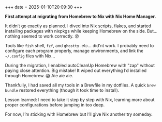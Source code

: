 +++
date = 2025-01-10T20:09:30
+++

**First attempt at migrating from Homebrew to Nix with Nix Home Manager.**

It didn’t go exactly as planned. I dived into Nix scripts, flakes, and started installing packages with nixpkgs while keeping Homebrew on the side.
But... nothing seemed to work correctly. 😵

Tools like `fish` shell, `fzf`, and `ghostty` .etc... did'nt work.
I probably need to configure each program properly, manage environments, and link the `~/.config` files with Nix...

During the migration, I enabled autoCleanUp Homebrew with "zap" without paying close attention. Big mistake! It wiped out everything I’d installed through Homebrew. 😱 Aie aie aie.

Thankfully, I had saved all my tools in a Brewfile in my dotfiles. A quick `brew bundle` restored everything (though it took time to install).

Lesson learned: I need to take it step by step with Nix, learning more about proper configurations before jumping in too deep.

For now, I’m sticking with Homebrew but I’ll give Nix another try someday.
